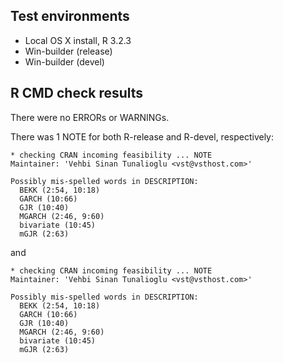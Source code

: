## Test environments

- Local OS X install, R 3.2.3
- Win-builder (release)
- Win-builder (devel)

## R CMD check results

There were no ERRORs or WARNINGs.

There was 1 NOTE for both R-release and R-devel, respectively:

    * checking CRAN incoming feasibility ... NOTE
    Maintainer: 'Vehbi Sinan Tunalioglu <vst@vsthost.com>'

    Possibly mis-spelled words in DESCRIPTION:
      BEKK (2:54, 10:18)
      GARCH (10:66)
      GJR (10:40)
      MGARCH (2:46, 9:60)
      bivariate (10:45)
      mGJR (2:63)

and

    * checking CRAN incoming feasibility ... NOTE
    Maintainer: 'Vehbi Sinan Tunalioglu <vst@vsthost.com>'

    Possibly mis-spelled words in DESCRIPTION:
      BEKK (2:54, 10:18)
      GARCH (10:66)
      GJR (10:40)
      MGARCH (2:46, 9:60)
      bivariate (10:45)
      mGJR (2:63)
